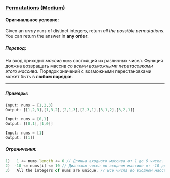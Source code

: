 ### [Permutations (Medium)](https://leetcode.com/problems/permutations/)

#### Оригинальное условие:
Given an *array* ``nums`` of distinct integers, return *all the possible permutations*. You can return the answer in **any order**.

##### Перевод: 
На вход приходит *массив* ``nums`` состоящий из различных чисел. Функция должна возвращать массив *со всеми возможными перетасовками этого массива*. Порядок значений с возможными перестановками может быть в **любом порядке**.

****
##### Примеры: 
```js
Input: nums = [1,2,3]
Output: [[1,2,3],[1,3,2],[2,1,3],[2,3,1],[3,1,2],[3,2,1]]
```
```js
Input: nums = [0,1]
Output: [[0,1],[1,0]]
```
```js
Input: nums = [1]
Output: [[1]]
```

##### Ограничения: 

```js
1)   1 <= nums.length <= 6 // Длинна входного массива от 1 до 6 чисел.
2)  -10 <= nums[i] <= 10 // Диапазон чисел во входном массиве от -10 до 10
3)   All the integers of nums are unique. // Все числа во входном массиве уникальны
```